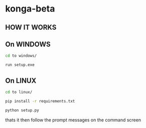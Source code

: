 # konga-beta
## HOW IT WORKS
## On WINDOWS 
```bash
cd to windows/
```
```bash
run setup.exe
```

## On LINUX
```bash
cd to linux/
```
```bash
pip install -r requirements.txt
```
```bash
python setup.py
```

thats it
then follow the prompt messages on the command screen 